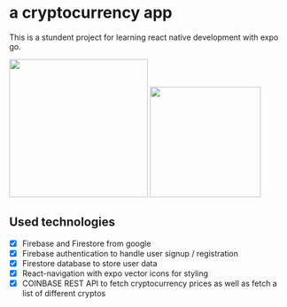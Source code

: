 # a cryptocurrency app

This is a stundent project for learning react native development with expo go. 

<img src="https://user-images.githubusercontent.com/112076377/236685292-bc9f156e-9455-413b-bd25-cf4445e04752.png" width="250" height="250" />

<img src="[Assets/icon.png](https://user-images.githubusercontent.com/112076377/236685292-bc9f156e-9455-413b-bd25-cf4445e04752.png)" width="200">


## Used technologies

- [x] Firebase and Firestore from google
- [x] Firebase authentication to handle user signup / registration
- [x] Firestore database to store user data
- [x] React-navigation with expo vector icons for styling
- [x] COINBASE REST API to fetch cryptocurrency prices as well as fetch a list of different cryptos
